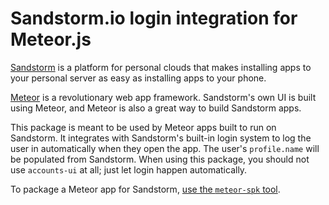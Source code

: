 # Sandstorm.io login integration for Meteor.js

[Sandstorm](https://sandstorm.io) is a platform for personal clouds that makes
installing apps to your personal server as easy as installing apps to your
phone.

[Meteor](https://meteor.com) is a revolutionary web app framework. Sandstorm's
own UI is built using Meteor, and Meteor is also a great way to build Sandstorm
apps.

This package is meant to be used by Meteor apps built to run on Sandstorm.
It integrates with Sandstorm's built-in login system to log the user in
automatically when they open the app. The user's `profile.name` will be
populated from Sandstorm. When using this package, you should not use
`accounts-ui` at all; just let login happen automatically.

To package a Meteor app for Sandstorm,
[use the `meteor-spk` tool](https://github.com/sandstorm-io/meteor-spk).

